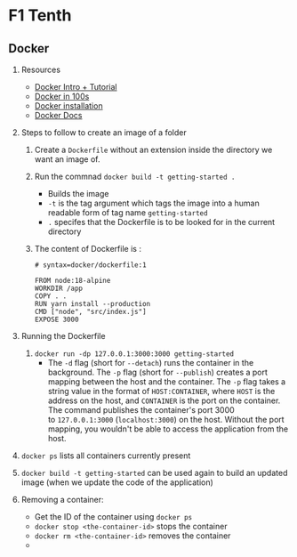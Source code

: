 # F1 Tenth

## Docker 
1. Resources
	- [Docker Intro + Tutorial](https://www.youtube.com/watch?v=pTFZFxd4hOI&t=1330s)
	- [Docker in 100s](https://www.youtube.com/watch?v=Gjnup-PuquQ)
	- [Docker installation](https://www.youtube.com/watch?v=K03beiGemKQ) 
	- [Docker Docs](https://docs.docker.com/)
 

2. Steps to follow to create an image of a folder
	1. Create a `Dockerfile` without an extension inside the directory we want an image of.
	2. Run the commnad `docker build -t getting-started .` 
		- Builds the image
		- `-t` is the tag argument which tags the image into a human readable form of tag name `getting-started` 
		- `.` specifes that the Dockerfile is to be looked for in the current directory
	3.  The content of Dockerfile is :
 
		```
		# syntax=docker/dockerfile:1
		
		FROM node:18-alpine
		WORKDIR /app
		COPY . .
		RUN yarn install --production
		CMD ["node", "src/index.js"]
		EXPOSE 3000
		```
  
3. Running the Dockerfile
	1. `docker run -dp 127.0.0.1:3000:3000 getting-started` 
		-  The `-d` flag (short for `--detach`) runs the container in the background. The `-p` flag (short for `--publish`) creates a port mapping between the host and the container. The `-p` flag takes a string value in the format of `HOST:CONTAINER`, where `HOST` is the address on the host, and `CONTAINER` is the port on the container. The command publishes the container's port 3000 to `127.0.0.1:3000` (`localhost:3000`) on the host. Without the port mapping, you wouldn't be able to access the application from the host.
4. `docker ps` lists all containers currently present
5.  `docker build -t getting-started` can be used again to build an updated image (when we update the code of the application)
6. Removing a container:
	- Get the ID of the container using `docker ps`
	- `docker stop <the-container-id>` stops the container
	- `docker rm <the-container-id>` removes the container
	- 